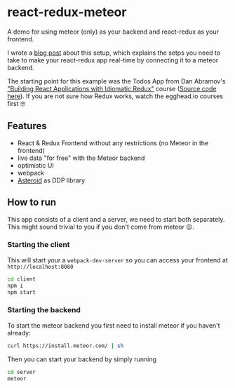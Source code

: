 # react-redux-meteor

A demo for using meteor (only) as your backend and react-redux as your frontend.

I wrote a [blog post]() about this setup, which explains the setps you need to take to make your react-redux app real-time by connecting it to a meteor backend.

The starting point for this example was the Todos App from Dan Abramov's ["Building React Applications with Idiomatic Redux"](https://egghead.io/courses/building-react-applications-with-idiomatic-redux) course ([Source code here](https://github.com/gaearon/todos)). If you are not sure how Redux works, watch the egghead.io courses first 🤓

## Features

- React & Redux Frontend without any restrictions (no Meteor in the frontend)
- live data "for free" with the Meteor backend
- optimistic UI
- webpack
- [Asteroid](https://github.com/mondora/asteroid) as DDP library

## How to run

This app consists of a client and a server, we need to start both separately. This might sound trivial to you if you don't come from meteor 😉.

### Starting the client

This will start your a `webpack-dev-server` so you can access your frontend at `http://localhost:8080`
```sh
cd client
npm i
npm start
```

### Starting the backend

To start the meteor backend you first need to install meteor if you haven't already:
```sh
curl https://install.meteor.com/ | sh
```
Then you can start your backend by simply running
```sh
cd server
meteor
```

